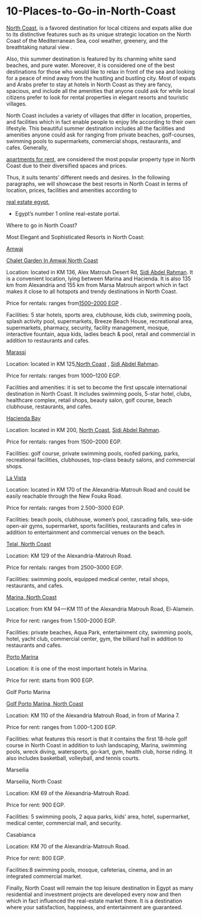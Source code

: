 # 10-Places-to-Go-in-North-Coast
 <a href="https://www.myegyptrealestate.com/en/keyword-north-coast-egypt">North Coast</a>, is a favored destination for local citizens and expats alike due to its distinctive features such as its unique strategic location on the North Coast of the Mediterranean Sea, cool weather, greenery, and the breathtaking natural view .

Also, this summer destination is featured by its charming white sand beaches, and pure water. Moreover, it is considered one of the best destinations for those who would like to relax in front of the sea and looking for a peace of mind away from the hustling and bustling city. Most of expats and Arabs prefer to stay at hotels in North Coast as they are fancy, spacious, and include all the amenities that anyone could ask for while local citizens prefer to look for rental properties in elegant resorts and touristic villages.

North Coast includes a variety of villages that differ in location, properties, and facilities which in fact enable people to enjoy life according to their own lifestyle. This beautiful summer destination includes all the facilities and amenities anyone could ask for ranging from private beaches, golf-courses, swimming pools to supermarkets, commercial shops, restaurants, and cafes. Generally,

<a href="https://www.myegyptrealestate.com/en/keyword-apartments-for-rent">apartments for rent</a>,
are considered the most popular property type in North Coast due to their diversified spaces and prices.

Thus, it suits tenants’ different needs and desires. In the following paragraphs, we will showcase the best resorts in North Coast in terms of location, prices, facilities and amenities according to

<a href="https://www.myegyptrealestate.com">real estate egypt</a>,
- Egypt’s number 1 online real-estate portal.

Where to go in North Coast?

Most Elegant and Sophisticated Resorts in North Coast:

<a href="https://www.myegyptrealestate.com/en/keyword-Chalet-Garden-In-Amwaj-North-Coast">Amwaj</a>


<a href="https://www.myegyptrealestate.com/en/keyword-Chalet-Garden-In-Amwaj-North-Coast">Chalet Garden In Amwaj North Coast</a>

Location: located in KM 136, Alex Matrouh Desert Rd, <a href="https://www.myegyptrealestate.com/en/keyword-Sidi-Abdel-Rahman">Sidi Abdel Rahman</a>. It is a convenient location, lying between Marina and Hacienda. It is also 135 km from Alexandria and 155 km from Marsa Matrouh airport which in fact makes it close to all hotspots and trendy destinations in North Coast.

Price for rentals: ranges from<a href="https://www.myegyptrealestate.com/en/component/joomd/real-estate-egypt/search-results?fromtoprice=1&field_39=%20t.field_39%20%20BETWEEN%200%20AND%201000000">1500–2000 EGP</a> .

Facilities: 5 star hotels, sports area, clubhouse, kids club, swimming pools, splash activity pool, supermarkets, Breeze Beach House, recreational area, supermarkets, pharmacy, security, facility management, mosque, interactive fountain, aqua kids, ladies beach & pool, retail and commercial in addition to restaurants and cafes.


<a href="https://www.myegyptrealestate.com/en/keyword-Marassi">Marassi</a>

Location: located in KM 125,<a href="https://www.myegyptrealestate.com/en/keyword-north-coast">North Coast</a> , <a href="https://www.myegyptrealestate.com/en/keyword-Sidi-Abdel-Rahman">Sidi Abdel Rahman</a>.

Price for rentals: ranges from 1000–1200 EGP.

Facilities and amenities: it is set to become the first upscale international destination in North Coast. It includes swimming pools, 5-star hotel, clubs, healthcare complex, retail shops, beauty salon, golf course, beach clubhouse, restaurants, and cafes.


<a href="https://www.myegyptrealestate.com/en/keyword-hacienda-bay">Hacienda Bay</a>

Location: located in KM 200, <a href="https://www.myegyptrealestate.com/en/keyword-north-coast">North Coast</a>, <a href="https://www.myegyptrealestate.com/en/keyword-Sidi-Abdel-Rahman">Sidi Abdel Rahman</a>.

Price for rentals: ranges from 1500–2000 EGP.

Facilities: golf course, private swimming pools, roofed parking, parks, recreational facilities, clubhouses, top-class beauty salons, and commercial shops.


<a href="https://www.myegyptrealestate.com/en/keyword-La-Vista">La Vista</a>

Location: located in KM 170 of the Alexandria-Matrouh Road and could be easily reachable through the New Fouka Road.

Price for rentals: ranges from 2.500–3000 EGP.

Facilities: beach pools, clubhouse, women’s pool, cascading falls, sea-side open-air gyms, supermarket, sports facilities, restaurants and cafes in addition to entertainment and commercial venues on the beach.



<a href="https://www.myegyptrealestate.com/en/keyword-Telal-North-Coast">Telal, North Coast</a>

Location: KM 129 of the Alexandria-Matrouh Road.

Price for rentals: ranges from 2500–3000 EGP.

Facilities: swimming pools, equipped medical center, retail shops, restaurants, and cafes.



<a href="https://www.myegyptrealestate.com/en/keyword-Marina-North-Coast">Marina, North Coast</a>

Location: from KM 94 — KM 111 of the Alexandria Matrouh Road, El-Alamein.

Price for rent: ranges from 1.500–2000 EGP.

Facilities: private beaches, Aqua Park, entertainment city, swimming pools, hotel, yacht club, commercial center, gym, the billiard hall in addition to restaurants and cafes.

<a href="https://www.myegyptrealestate.com/en/keyword-Porto-Marina">Porto Marina</a>

Location: it is one of the most important hotels in Marina.

Price for rent: starts from 900 EGP.

Golf Porto Marina


<a href="https://www.myegyptrealestate.com/en/keyword-golf-Porto-Marina">Golf Porto Marina, North Coast</a>

Location: KM 110 of the Alexandria Matrouh Road, in from of Marina 7.

Price for rent: ranges from 1.000–1.200 EGP.

Facilities: what features this resort is that it contains the first 18-hole golf course in North Coast in addition to lush landscaping, Marina, swimming pools, wreck diving, watersports, go-kart, gym, health club, horse riding. It also includes basketball, volleyball, and tennis courts.

Marseilia


Marseilia, North Coast

Location: KM 69 of the Alexandria-Matrouh Road.

Price for rent: 900 EGP.

Facilities: 5 swimming pools, 2 aqua parks, kids’ area, hotel, supermarket, medical center, commercial mall, and security.

Casabianca

Location: KM 70 of the Alexandria-Matrouh Road.

Price for rent: 800 EGP.

Facilities:8 swimming pools, mosque, cafeterias, cinema, and in an integrated commercial market.

Finally, North Coast will remain the top leisure destination in Egypt as many residential and investment projects are developed every now and then which in fact influenced the real-estate market there. It is a destination where your satisfaction, happiness, and entertainment are guaranteed.

